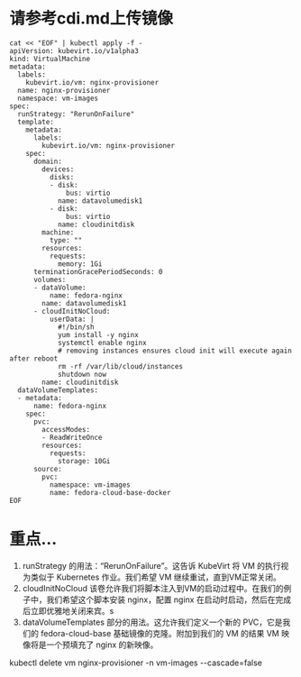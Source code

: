 # 请参考cdi.md上传镜像

```
cat << "EOF" | kubectl apply -f -
apiVersion: kubevirt.io/v1alpha3
kind: VirtualMachine
metadata:
  labels:
    kubevirt.io/vm: nginx-provisioner
  name: nginx-provisioner
  namespace: vm-images
spec:
  runStrategy: "RerunOnFailure"
  template:
    metadata:
      labels:
        kubevirt.io/vm: nginx-provisioner
    spec:
      domain:
        devices:
          disks:
          - disk:
              bus: virtio
            name: datavolumedisk1
          - disk:
              bus: virtio
            name: cloudinitdisk
        machine:
          type: ""
        resources:
          requests:
            memory: 1Gi
      terminationGracePeriodSeconds: 0
      volumes:
      - dataVolume:
          name: fedora-nginx
        name: datavolumedisk1
      - cloudInitNoCloud:
          userData: |
            #!/bin/sh
            yum install -y nginx
            systemctl enable nginx
            # removing instances ensures cloud init will execute again after reboot
            rm -rf /var/lib/cloud/instances
            shutdown now
        name: cloudinitdisk
  dataVolumeTemplates:
  - metadata:
      name: fedora-nginx
    spec:
      pvc:
        accessModes:
        - ReadWriteOnce
        resources:
          requests:
            storage: 10Gi
      source:
        pvc:
          namespace: vm-images
          name: fedora-cloud-base-docker
EOF
```


# 重点...
1. runStrategy 的用法：“RerunOnFailure”。这告诉 KubeVirt 将 VM 的执行视为类似于 Kubernetes 作业。我们希望 VM 继续重试，直到VM正常关闭。
2. cloudInitNoCloud 该卷允许我们将脚本注入到VM的启动过程中。在我们的例子中，我们希望这个脚本安装 nginx，配置 nginx 在启动时启动，然后在完成后立即优雅地关闭来宾。s
3. dataVolumeTemplates 部分的用法。这允许我们定义一个新的 PVC，它是我们的 fedora-cloud-base 基础镜像的克隆。附加到我们的 VM 的结果 VM 映像将是一个预填充了 nginx 的新映像。


kubectl delete vm nginx-provisioner -n vm-images --cascade=false
